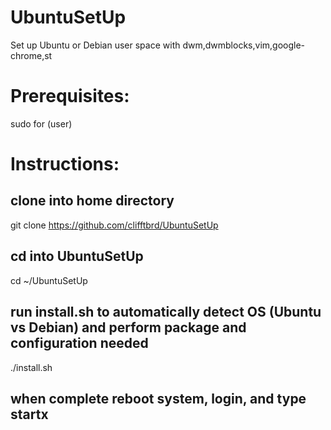 # UbuntuSetUp

Set up Ubuntu or Debian user space with dwm,dwmblocks,vim,google-chrome,st


# Prerequisites:

sudo for (user)


# Instructions:

## clone into home directory

git clone https://github.com/clifftbrd/UbuntuSetUp


## cd into UbuntuSetUp

cd ~/UbuntuSetUp


## run install.sh to automatically detect OS (Ubuntu vs Debian) and perform package and configuration needed

./install.sh


## when complete reboot system, login, and type startx
